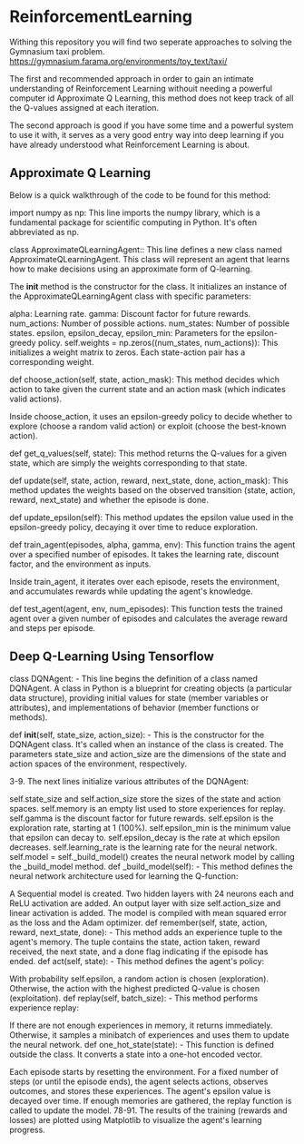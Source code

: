 # ReinforcementLearning

Withing this repository you will find two seperate approaches to solving the Gymnasium taxi problem. https://gymnasium.farama.org/environments/toy_text/taxi/

The first and recommended approach in order to gain an intimate understanding of Reinforcement Learning withouit needing a powerful computer id Approximate Q Learning, this method does not keep track of all the Q-values assigned at each iteration.

The second approach is good if you have some time and a powerful system to use it with, it serves as a very good entry way into deep learning if you have already understood what Reinforcement Learning is about.

## Approximate Q Learning
Below is a quick walkthrough of the code to be found for this method: 

import numpy as np: This line imports the numpy library, which is a fundamental package for scientific computing in Python. It's often abbreviated as np.

class ApproximateQLearningAgent:: This line defines a new class named ApproximateQLearningAgent. This class will represent an agent that learns how to make decisions using an approximate form of Q-learning.

The __init__ method is the constructor for the class. It initializes an instance of the ApproximateQLearningAgent class with specific parameters:

alpha: Learning rate.
gamma: Discount factor for future rewards.
num_actions: Number of possible actions.
num_states: Number of possible states.
epsilon, epsilon_decay, epsilon_min: Parameters for the epsilon-greedy policy.
self.weights = np.zeros((num_states, num_actions)): This initializes a weight matrix to zeros. Each state-action pair has a corresponding weight.

def choose_action(self, state, action_mask): This method decides which action to take given the current state and an action mask (which indicates valid actions).

Inside choose_action, it uses an epsilon-greedy policy to decide whether to explore (choose a random valid action) or exploit (choose the best-known action).

def get_q_values(self, state): This method returns the Q-values for a given state, which are simply the weights corresponding to that state.

def update(self, state, action, reward, next_state, done, action_mask): This method updates the weights based on the observed transition (state, action, reward, next_state) and whether the episode is done.

def update_epsilon(self): This method updates the epsilon value used in the epsilon-greedy policy, decaying it over time to reduce exploration.

def train_agent(episodes, alpha, gamma, env): This function trains the agent over a specified number of episodes. It takes the learning rate, discount factor, and the environment as inputs.

Inside train_agent, it iterates over each episode, resets the environment, and accumulates rewards while updating the agent's knowledge.

def test_agent(agent, env, num_episodes): This function tests the trained agent over a given number of episodes and calculates the average reward and steps per episode.


## Deep Q-Learning Using Tensorflow

class DQNAgent: - This line begins the definition of a class named DQNAgent. A class in Python is a blueprint for creating objects (a particular data structure), providing initial values for state (member variables or attributes), and implementations of behavior (member functions or methods).

def __init__(self, state_size, action_size): - This is the constructor for the DQNAgent class. It's called when an instance of the class is created. The parameters state_size and action_size are the dimensions of the state and action spaces of the environment, respectively.

3-9. The next lines initialize various attributes of the DQNAgent:

self.state_size and self.action_size store the sizes of the state and action spaces.
self.memory is an empty list used to store experiences for replay.
self.gamma is the discount factor for future rewards.
self.epsilon is the exploration rate, starting at 1 (100%).
self.epsilon_min is the minimum value that epsilon can decay to.
self.epsilon_decay is the rate at which epsilon decreases.
self.learning_rate is the learning rate for the neural network.
self.model = self._build_model() creates the neural network model by calling the _build_model method.
def _build_model(self): - This method defines the neural network architecture used for learning the Q-function:

A Sequential model is created.
Two hidden layers with 24 neurons each and ReLU activation are added.
An output layer with size self.action_size and linear activation is added.
The model is compiled with mean squared error as the loss and the Adam optimizer.
def remember(self, state, action, reward, next_state, done): - This method adds an experience tuple to the agent's memory. The tuple contains the state, action taken, reward received, the next state, and a done flag indicating if the episode has ended.
 def act(self, state): - This method defines the agent's policy:

With probability self.epsilon, a random action is chosen (exploration).
Otherwise, the action with the highest predicted Q-value is chosen (exploitation).
 def replay(self, batch_size): - This method performs experience replay:

If there are not enough experiences in memory, it returns immediately.
Otherwise, it samples a minibatch of experiences and uses them to update the neural network.
 def one_hot_state(state): - This function is defined outside the class. It converts a state into a one-hot encoded vector.


Each episode starts by resetting the environment.
For a fixed number of steps (or until the episode ends), the agent selects actions, observes outcomes, and stores these experiences.
The agent's epsilon value is decayed over time.
If enough memories are gathered, the replay function is called to update the model.
78-91. The results of the training (rewards and losses) are plotted using Matplotlib to visualize the agent's learning progress.
